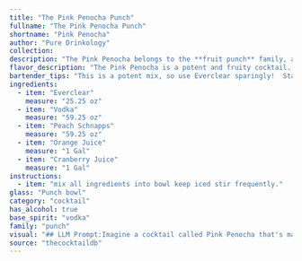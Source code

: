 ```yaml
---
title: "The Pink Penocha Punch"
fullname: "The Pink Penocha Punch"
shortname: "Pink Penocha"
author: "Pure Drinkology"
collection:
description: "The Pink Penocha belongs to the **fruit punch** family, a vibrant and playful category often associated with parties and gatherings. Its origins are likely a modern, home-brewed concoction, mixing popular spirits and fruit juices for a sweet and refreshing flavor profile. "
flavor_description: "The Pink Penocha is a potent and fruity cocktail.  The Everclear provides a strong, almost fiery base, while the vodka adds a clean, neutral note.  Peach schnapps brings a sweet, juicy peach flavor, balanced by the tartness of cranberry and orange juice.  The result is a brightly colored drink that's both sweet and tangy, with a lingering alcohol warmth. "
bartender_tips: "This is a potent mix, so use Everclear sparingly!  Start with a small amount and adjust to taste.  You can also use a high-quality vodka for a smoother flavor.  Ensure the cranberry juice is chilled for a crisp, refreshing taste. Shake well to combine and chill, and don't forget a fun garnish like an orange slice or maraschino cherry. "
ingredients:
  - item: "Everclear"
    measure: "25.25 oz"
  - item: "Vodka"
    measure: "59.25 oz"
  - item: "Peach Schnapps"
    measure: "59.25 oz"
  - item: "Orange Juice"
    measure: "1 Gal"
  - item: "Cranberry Juice"
    measure: "1 Gal"
instructions:
  - item: "mix all ingredients into bowl keep iced stir frequently."
glass: "Punch bowl"
category: "cocktail"
has_alcohol: true
base_spirit: "vodka"
family: "punch"
visual: "## LLM Prompt:Imagine a cocktail called Pink Penocha that's made with a base of Everclear, Vodka, and Peach Schnapps, then topped with Orange Juice and Cranberry Juice. **Describe the visual appearance of this cocktail, focusing on the following:*** **Color:** What is the overall color of the cocktail? Is it a vibrant pink, a muted blush, or something else entirely?* **Texture:** Is it clear and smooth, or cloudy and slightly viscous? Is there any layering or separation visible?* **Garnish:**  What type of garnish would best complement this cocktail's color and flavors? * **Glass:** Would it be best served in a tall glass, a coupe, or something else?**Remember to be descriptive and evocative in your language, painting a picture with your words.** "
source: "thecocktaildb"
---
```



